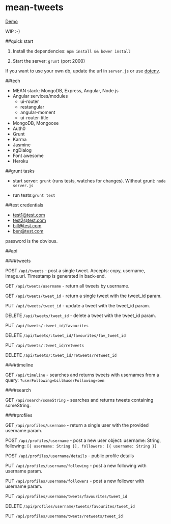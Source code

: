 # mean-tweets

[Demo](http://mean-tweets.herokuapp.com)

WIP :-)

##quick start

1) Install the dependencies: `npm install && bower install`

2) Start the server: `grunt` (port 2000)

If you want to use your own db, update the url in `server.js` or use [dotenv](https://github.com/motdotla/dotenv).

##tech

- MEAN stack: MongoDB, Express, Angular, Node.js
- Angular services/modules
  - ui-router
  - restangular
  - angular-moment
  - ui-router-title
- MongoDB, Mongoose
- Auth0
- Grunt
- Karma
- Jasmine
- ngDialog
- Font awesome
- Heroku


##grunt tasks

- start server: `grunt` (runs tests, watches for changes). Without grunt: `node server.js`

- run tests:`grunt test`


##test credentials

- test1@test.com
- test2@test.com
- bill@test.com
- ben@test.com

password is the obvious.


##api

####tweets

POST   `/api/tweets` - post a single tweet. Accepts: copy, username, image.url. Timestamp is generated in back-end.

GET    `/api/tweets/username` - return all tweets by username.

GET    `/api/tweets/tweet_id` - return a single tweet with the tweet_id param.

PUT    `/api/tweets/tweet_id` - update a tweet with the tweet_id param.

DELETE `/api/tweets/tweet_id` - delete a tweet with the tweet_id param.

PUT    `/api/tweets/:tweet_id/favourites`

DELETE `/api/tweets/:tweet_id/favourites/fav_tweet_id` 

PUT    `/api/tweets/:tweet_id/retweets`

DELETE `/api/tweets/:tweet_id/retweets/retweet_id`

####timeline


GET    `/api/timeline` - searches and returns tweets with usernames from a query: `?userFollowing=bill&userFollowing=ben`

####search


GET    `/api/search/someString` - searches and returns tweets containing someString.


####profiles

GET    `/api/profiles/username` - return a single user with the provided username param.

POST   `/api/profiles/username` - post a new user object: username: String, following: `[{ username: String }], followers: [{ username: String }]`

POST   `/api/profiles/username/details` - public profile details

PUT    `/api/profiles/username/following` - post a new following with username param.

PUT    `/api/profiles/username/followers` - post a new follower with username param.

PUT    `/api/profiles/username/tweets/favourites/tweet_id`

DELETE `/api/profiles/username/tweets/favourites/tweet_id`

PUT    `/api/profiles/username/tweets/retweets/tweet_id`


